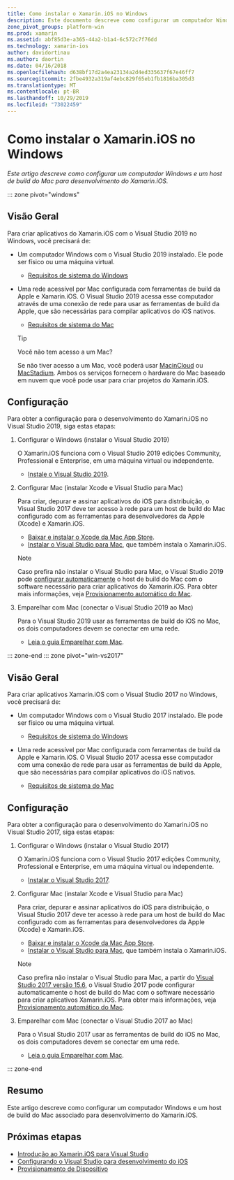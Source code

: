 ```yaml
---
title: Como instalar o Xamarin.iOS no Windows
description: Este documento descreve como configurar um computador Windows, como configurar um host de build Mac e como emparelhar o Windows com o Mac para desenvolvimento do Xamarin.iOS.
zone_pivot_groups: platform-win
ms.prod: xamarin
ms.assetid: abf85d3e-a365-44a2-b1a4-6c572c7f76dd
ms.technology: xamarin-ios
author: davidortinau
ms.author: daortin
ms.date: 04/16/2018
ms.openlocfilehash: d638bf17d2a4ea23134a2d4ed335637f67e46ff7
ms.sourcegitcommit: 2fbe4932a319af4ebc829f65eb1fb1816ba305d3
ms.translationtype: MT
ms.contentlocale: pt-BR
ms.lasthandoff: 10/29/2019
ms.locfileid: "73022459"
---
```

# <a name="installing-xamarinios-on-windows"></a>Como instalar o Xamarin.iOS no Windows

_Este artigo descreve como configurar um computador Windows e um host de build do Mac para desenvolvimento do Xamarin.iOS._

::: zone pivot="windows"

## <a name="overview"></a>Visão Geral

Para criar aplicativos do Xamarin.iOS com o Visual Studio 2019 no Windows, você precisará de:

- Um computador Windows com o Visual Studio 2019 instalado. Ele pode ser físico ou uma máquina virtual.

  - [Requisitos de sistema do Windows](~/cross-platform/get-started/requirements.md#windows-requirements)

- Uma rede acessível por Mac configurada com ferramentas de build da Apple e Xamarin.iOS. O Visual Studio 2019 acessa esse computador através de uma conexão de rede para usar as ferramentas de build da Apple, que são necessárias para compilar aplicativos do iOS nativos.

  - [Requisitos de sistema do Mac](~/cross-platform/get-started/requirements.md#macos-requirements)

  > [!TIP]
  > Você não tem acesso a um Mac?
  >
  > Se não tiver acesso a um Mac, você poderá usar [MacinCloud](https://www.macincloud.com/pages/visual-studio-mac.html) ou [MacStadium](https://www.macstadium.com/). Ambos os serviços fornecem o hardware do Mac baseado em nuvem que você pode usar para criar projetos do Xamarin.iOS.

## <a name="setup"></a>Configuração

Para obter a configuração para o desenvolvimento do Xamarin.iOS no Visual Studio 2019, siga estas etapas:

1. Configurar o Windows (instalar o Visual Studio 2019)

    O Xamarin.iOS funciona com o Visual Studio 2019 edições Community, Professional e Enterprise, em uma máquina virtual ou independente.

    - [Instale o Visual Studio 2019](~/get-started/installation/windows.md).

2. Configurar Mac (instalar Xcode e Visual Studio para Mac)

    Para criar, depurar e assinar aplicativos do iOS para distribuição, o Visual Studio 2017 deve ter acesso à rede para um host de build do Mac configurado com as ferramentas para desenvolvedores da Apple (Xcode) e Xamarin.iOS.

    - [Baixar e instalar o Xcode da Mac App Store](https://itunes.apple.com/us/app/xcode/id497799835?mt=12).
    - [Instalar o Visual Studio para Mac](https://docs.microsoft.com/visualstudio/mac/installation), que também instala o Xamarin.iOS.

    > [!NOTE]
    > Caso prefira não instalar o Visual Studio para Mac, o Visual Studio 2019 pode [configurar automaticamente](https://docs.microsoft.com/visualstudio/releasenotes/vs2017-relnotes#automatic-macos-provisioning) o host de build do Mac com o software necessário para criar aplicativos do Xamarin.iOS.
    > Para obter mais informações, veja [Provisionamento automático do Mac](~/ios/get-started/installation/windows/connecting-to-mac/index.md#automatic-mac-provisioning).

3. Emparelhar com Mac (conectar o Visual Studio 2019 ao Mac)

    Para o Visual Studio 2019 usar as ferramentas de build do iOS no Mac, os dois computadores devem se conectar em uma rede.

    - [Leia o guia Emparelhar com Mac](~/ios/get-started/installation/windows/connecting-to-mac/index.md).

::: zone-end
::: zone pivot="win-vs2017"

## <a name="overview"></a>Visão Geral

Para criar aplicativos Xamarin.iOS com o Visual Studio 2017 no Windows, você precisará de:

- Um computador Windows com o Visual Studio 2017 instalado. Ele pode ser físico ou uma máquina virtual.
  - [Requisitos de sistema do Windows](~/cross-platform/get-started/requirements.md#windows-requirements)

- Uma rede acessível por Mac configurada com ferramentas de build da Apple e Xamarin.iOS. O Visual Studio 2017 acessa esse computador com uma conexão de rede para usar as ferramentas de build da Apple, que são necessárias para compilar aplicativos do iOS nativos.
  - [Requisitos de sistema do Mac](~/cross-platform/get-started/requirements.md#macos-requirements)

## <a name="setup"></a>Configuração

Para obter a configuração para o desenvolvimento do Xamarin.iOS no Visual Studio 2017, siga estas etapas:

1. Configurar o Windows (instalar o Visual Studio 2017)

    O Xamarin.iOS funciona com o Visual Studio 2017 edições Community, Professional e Enterprise, em uma máquina virtual ou independente.

    - [Instalar o Visual Studio 2017](~/get-started/installation/windows.md).

2. Configurar Mac (instalar Xcode e Visual Studio para Mac)

    Para criar, depurar e assinar aplicativos do iOS para distribuição, o Visual Studio 2017 deve ter acesso à rede para um host de build do Mac configurado com as ferramentas para desenvolvedores da Apple (Xcode) e Xamarin.iOS.

    - [Baixar e instalar o Xcode da Mac App Store](https://itunes.apple.com/us/app/xcode/id497799835?mt=12).
    - [Instalar o Visual Studio para Mac](https://docs.microsoft.com/visualstudio/mac/installation), que também instala o Xamarin.iOS.

    > [!NOTE]
    > Caso prefira não instalar o Visual Studio para Mac, a partir do [Visual Studio 2017 versão 15.6](https://docs.microsoft.com/visualstudio/releasenotes/vs2017-relnotes#automatic-macos-provisioning), o Visual Studio 2017 pode configurar automaticamente o host de build do Mac com o software necessário para criar aplicativos Xamarin.iOS. Para obter mais informações, veja [Provisionamento automático do Mac](~/ios/get-started/installation/windows/connecting-to-mac/index.md#automatic-mac-provisioning).

3. Emparelhar com Mac (conectar o Visual Studio 2017 ao Mac)

    Para o Visual Studio 2017 usar as ferramentas de build do iOS no Mac, os dois computadores devem se conectar em uma rede.

    - [Leia o guia Emparelhar com Mac](~/ios/get-started/installation/windows/connecting-to-mac/index.md).

::: zone-end

## <a name="summary"></a>Resumo

Este artigo descreve como configurar um computador Windows e um host de build do Mac associado para desenvolvimento do Xamarin.iOS.

## <a name="next-steps"></a>Próximas etapas

- [Introdução ao Xamarin.iOS para Visual Studio](introduction-to-xamarin-ios-for-visual-studio.md)
- [Configurando o Visual Studio para desenvolvimento do iOS](config-options.md)
- [Provisionamento de Dispositivo](~/ios/get-started/installation/device-provisioning/index.md)
